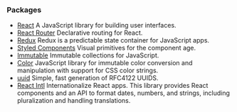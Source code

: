 


### Packages
* [React](https://facebook.github.io/react/) A JavaScript library for building user interfaces.
* [React Router](https://reacttraining.com/react-router/web/guides/philosophy) Declarative routing for React.
* [Redux](http://redux.js.org/) Redux is a predictable state container for JavaScript apps.
* [Styled Components](https://www.styled-components.com/) Visual primitives for the component age.
* [Immutable](https://facebook.github.io/immutable-js/) Immutable collections for JavaScript.
* [Color](https://github.com/qix-/color) JavaScript library for immutable color conversion and manipulation with support for CSS color strings.
* [uuid](https://github.com/kelektiv/node-uuid) Simple, fast generation of RFC4122 UUIDS.
* [React Intl](https://github.com/yahoo/react-intl) Internationalize React apps. This library provides React components and an API to format dates, numbers, and strings, including pluralization and handling translations.
